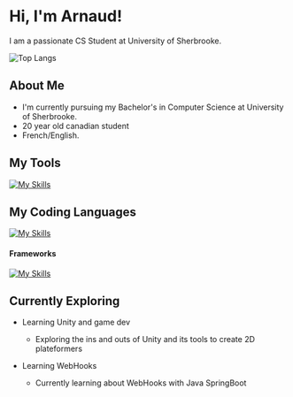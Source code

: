 # Hi, I'm Arnaud!

I am a passionate CS Student at University of Sherbrooke.

![Top Langs](https://github-readme-stats.vercel.app/api/top-langs/?username=4rn0d&layout=compact)

## About Me

- I'm currently pursuing my Bachelor's in Computer Science at University of Sherbrooke.
- 20 year old canadian student
- French/English.

## My Tools
[![My Skills](https://skillicons.dev/icons?i=rider,webstorm,idea,vscode,visualstudio,unity,figma,materialui,androidstudio)](https://skillicons.dev)

## My Coding Languages
[![My Skills](https://skillicons.dev/icons?i=dart,mysql,python,java,cs,cpp,js,ts)](https://skillicons.dev)

#### Frameworks
[![My Skills](https://skillicons.dev/icons?i=angular,react,flutter,discordjs,net,nodejs,spring,firebase,prisma)](https://skillicons.dev)

## Currently Exploring
- Learning Unity and game dev
  - Exploring the ins and outs of Unity and its tools to create 2D plateformers
  
- Learning WebHooks
  - Currently learning about WebHooks with Java SpringBoot
